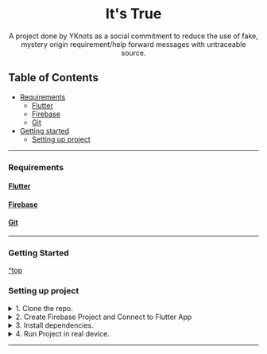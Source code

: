 <h1 align="center">It's True</h1>

<p align="center">A project done by YKnots as a social commitment to reduce the use of fake, mystery origin
requirement/help forward messages with untraceable source.</p>


<!-- It's true is considered as a trusted source to generate request messages which helps people to track the updates or present status of the Forward Message. -->

## Table of Contents
- [Requirements](#requirements)
    - [Flutter](#flutter)
    - [Firebase](#firebase)
    - [Git](#git)
- [Getting started](#getting-started)
    - [Setting up project](#setting-up-a-development-environment)
<hr>

### Requirements


#### [Flutter](https://flutter.dev/docs/get-started/install)

#### [Firebase](https://firebase.google.com/)

#### [Git](https://git-scm.com/downloads)

</details>

<hr>

### Getting Started
[^top](#table-of-contents)


### Setting up project


<details>
<summary>1. Clone the repo.</summary>

    git clone https://github.com/shameelsadaka/unfake
    cd unfake
</details>
<details>
<summary>2. Create Firebase Project and Connect to Flutter App</summary>

  - Create a Project in Firebase.
  - Follow the steps to connect Firebase with our App.
        - https://firebase.google.com/docs/flutter/setup
  - Add google-services.json to android/app/src
  - Enable Firebase Phone Authentication
  - Enable Realtime database


</details>
<details>
<summary>3. Install dependencies.</summary>

    flutter pub get

</details>

<details>
<summary>4. Run Project in real device.</summary>

        flutter run

</details>



<hr>
